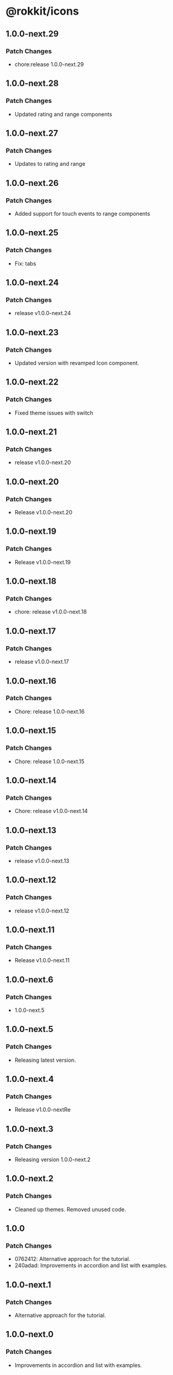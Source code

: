 # @rokkit/icons

## 1.0.0-next.29

### Patch Changes

- chore:release 1.0.0-next.29

## 1.0.0-next.28

### Patch Changes

- Updated rating and range components

## 1.0.0-next.27

### Patch Changes

- Updates to rating and range

## 1.0.0-next.26

### Patch Changes

- Added support for touch events to range components

## 1.0.0-next.25

### Patch Changes

- Fix: tabs

## 1.0.0-next.24

### Patch Changes

- release v1.0.0-next.24

## 1.0.0-next.23

### Patch Changes

- Updated version with revamped Icon component.

## 1.0.0-next.22

### Patch Changes

- Fixed theme issues with switch

## 1.0.0-next.21

### Patch Changes

- release v1.0.0-next.20

## 1.0.0-next.20

### Patch Changes

- Release v1.0.0-next.20

## 1.0.0-next.19

### Patch Changes

- Release v1.0.0-next.19

## 1.0.0-next.18

### Patch Changes

- chore: release v1.0.0-next.18

## 1.0.0-next.17

### Patch Changes

- release v1.0.0-next.17

## 1.0.0-next.16

### Patch Changes

- Chore: release 1.0.0-next.16

## 1.0.0-next.15

### Patch Changes

- Chore: release 1.0.0-next.15

## 1.0.0-next.14

### Patch Changes

- Chore: release v1.0.0-next.14

## 1.0.0-next.13

### Patch Changes

- release v1.0.0-next.13

## 1.0.0-next.12

### Patch Changes

- release v1.0.0-next.12

## 1.0.0-next.11

### Patch Changes

- Release v1.0.0-next.11

## 1.0.0-next.6

### Patch Changes

- 1.0.0-next.5

## 1.0.0-next.5

### Patch Changes

- Releasing latest version.

## 1.0.0-next.4

### Patch Changes

- Release v1.0.0-nextRe

## 1.0.0-next.3

### Patch Changes

- Releasing version 1.0.0-next.2

## 1.0.0-next.2

### Patch Changes

- Cleaned up themes. Removed unused code.

## 1.0.0

### Patch Changes

- 0762412: Alternative approach for the tutorial.
- 240adad: Improvements in accordion and list with examples.

## 1.0.0-next.1

### Patch Changes

- Alternative approach for the tutorial.

## 1.0.0-next.0

### Patch Changes

- Improvements in accordion and list with examples.
